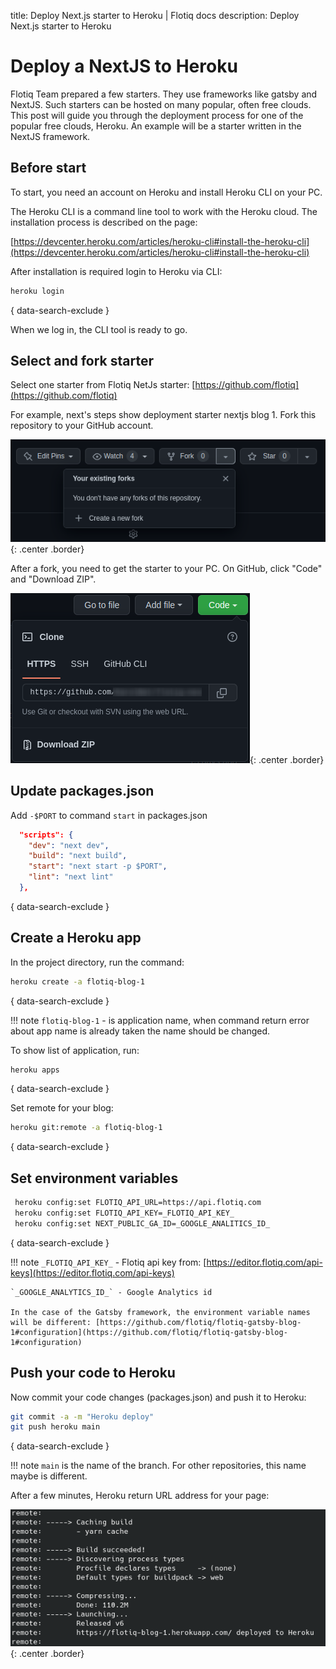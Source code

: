 title: Deploy Next.js starter to Heroku | Flotiq docs
description: Deploy Next.js starter to Heroku

# Deploy a NextJS to Heroku

Flotiq Team prepared a few starters. They use frameworks like gatsby and NextJS.
Such starters can be hosted on many popular, often free clouds.
This post will guide you through the deployment process for one of the popular free clouds, Heroku.
An example will be a starter written in the NextJS framework.

## Before start
To start, you need an account on Heroku and install Heroku CLI on your PC.

The Heroku CLI is a command line tool to work with the Heroku cloud.
The installation process is described on the page:

[https://devcenter.heroku.com/articles/heroku-cli#install-the-heroku-cli](https://devcenter.heroku.com/articles/heroku-cli#install-the-heroku-cli)

After installation is required login to Heroku via CLI:

```bash
heroku login
```
{ data-search-exclude }

When we log in, the CLI tool is ready to go.
## Select and fork starter

Select one starter from Flotiq NetJs starter:
[https://github.com/flotiq](https://github.com/flotiq)

For example, next's steps show deployment starter nextjs blog 1.
Fork this repository to your GitHub account.

![Fork starter on GitHub](images/heroku/github-fork.png){: .center .border}

After a fork, you need to get the starter to your PC.
On GitHub, click "Code" and "Download ZIP".

![Download starter](images/heroku/github-download.png){: .center .border}

## Update packages.json

Add `-$PORT` to command `start` in packages.json

```json
  "scripts": {
    "dev": "next dev",
    "build": "next build",
    "start": "next start -p $PORT",
    "lint": "next lint"
  },
```
{ data-search-exclude }
## Create a Heroku app

In the project directory, run the command:

```bash
heroku create -a flotiq-blog-1
```
{ data-search-exclude }

!!! note
    `flotiq-blog-1` - is application name,
    when command return error about app name  is already taken
    the name should be changed.

To show list of application, run:

```bash
heroku apps
```
{ data-search-exclude }

Set remote for your blog:

```bash
heroku git:remote -a flotiq-blog-1
```
{ data-search-exclude }

## Set environment variables

```bash
 heroku config:set FLOTIQ_API_URL=https://api.flotiq.com
 heroku config:set FLOTIQ_API_KEY=_FLOTIQ_API_KEY_
 heroku config:set NEXT_PUBLIC_GA_ID=_GOOGLE_ANALITICS_ID_
```
{ data-search-exclude }

!!! note
    `_FLOTIQ_API_KEY_` - Flotiq api key from: [https://editor.flotiq.com/api-keys](https://editor.flotiq.com/api-keys)

    `_GOOGLE_ANALYTICS_ID_` - Google Analytics id

    In the case of the Gatsby framework, the environment variable names will be different: [https://github.com/flotiq/flotiq-gatsby-blog-1#configuration](https://github.com/flotiq/flotiq-gatsby-blog-1#configuration)

## Push your code to Heroku

Now commit your code changes (packages.json) and push it to Heroku:

```bash
git commit -a -m "Heroku deploy"
git push heroku main
```
{ data-search-exclude }

!!! note
    `main` is the name of the branch. For other repositories, this name maybe is different.

After a few minutes, Heroku return URL address for your page:

![Done deploy](images/heroku/result.png){: .center .border}
